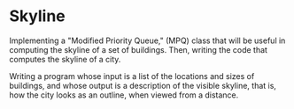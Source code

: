 # Skyline
Implementing a "Modified Priority Queue," (MPQ) class that will be useful in computing the skyline of a set of buildings. Then, writing the code that computes the skyline of a city.

Writing a program whose input is a list of the locations and sizes of buildings, and whose output is a description of the visible skyline, that is, how the city looks as an outline, when viewed from a distance.

